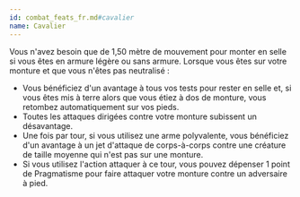 ```yaml
---
id: combat_feats_fr.md#cavalier
name: Cavalier
---
```


Vous n'avez besoin que de 1,50 mètre de mouvement pour monter en selle si vous êtes en armure légère ou sans armure. Lorsque vous êtes sur votre monture et que vous n'êtes pas neutralisé :

* Vous bénéficiez d'un avantage à tous vos tests pour rester en selle et, si vous êtes mis à terre alors que vous étiez à dos de monture, vous retombez automatiquement sur vos pieds.
* Toutes les attaques dirigées contre votre monture subissent un désavantage.
* Une fois par tour, si vous utilisez une arme polyvalente, vous bénéficiez d'un avantage à un jet d'attaque de corps-à-corps contre une créature de taille moyenne qui n'est pas sur une monture.
* Si vous utilisez l'action attaquer à ce tour, vous pouvez dépenser 1 point de Pragmatisme pour faire attaquer votre monture contre un adversaire à pied.

